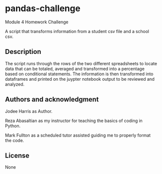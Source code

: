 # pandas-challenge
 Module 4 Homework Challenge


A script that transforms information from a student csv file and a school csv.

## Description
The script runs through the rows of the two different spreadsheets to locate data that can be totaled, averaged and transformed into a percentage based on conditional statements. The information is then transformed into dataframes and printed on the juypter notebook output to be reviewed and analyzed.

## Authors and acknowledgment
Jodee Harris as Author.

Reza  Abasaltian as my instructor for teaching the basics of coding in Python.

Mark Fullton as a scheduled tutor assisted guiding me to properly format the code.
## License

None
